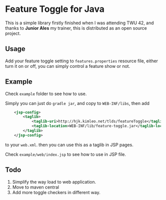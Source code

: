 Feature Toggle for Java
=======

This is a simple library firstly finished when I was attending TWU 42,
and thanks to **Junior Ales** my trainer, this is distributed as an open
source project.

## Usage

Add your feature toggle setting to `features.properties` resource file,
either turn it on or off, you can simply control a feature show or not.

## Example

Check `example` folder to see how to use.

Simply you can just do `gradle jar`, and copy to `WEB-INF/libs`, then
add
```xml
    <jsp-config>
        <taglib>
            <taglib-uri>http://hjk.kimleo.net/tlds/featureToggle</taglib-uri>
            <taglib-location>WEB-INF/lib/feature-toggle.jar</taglib-location>
        </taglib>
    </jsp-config>
```
to your `web.xml`. then you can use this as a taglib in JSP pages.

Check `example/web/index.jsp` to see how to use in JSP file.


## Todo

1. Simplify the way load to web application.
2. Move to maven central
3. Add more toggle checkers in different way.
